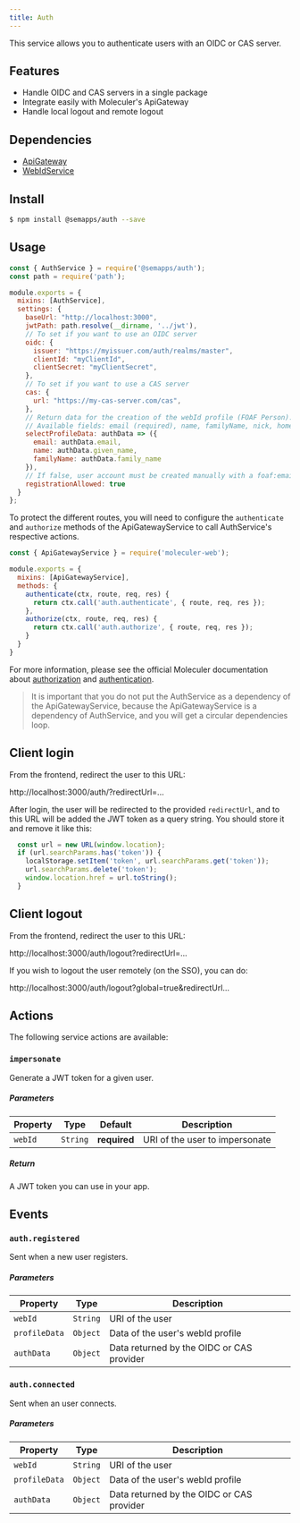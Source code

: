 ```yaml
---
title: Auth
---
```


This service allows you to authenticate users with an OIDC or CAS server.

## Features

- Handle OIDC and CAS servers in a single package
- Integrate easily with Moleculer's ApiGateway
- Handle local logout and remote logout

## Dependencies

- [ApiGateway](https://moleculer.services/docs/0.14/moleculer-web.html)
- [WebIdService](webid.md)

## Install

```bash
$ npm install @semapps/auth --save
```

## Usage

```js
const { AuthService } = require('@semapps/auth');
const path = require('path');

module.exports = {
  mixins: [AuthService],
  settings: {
    baseUrl: "http://localhost:3000",
    jwtPath: path.resolve(__dirname, '../jwt'),
    // To set if you want to use an OIDC server
    oidc: {
      issuer: "https://myissuer.com/auth/realms/master",
      clientId: "myClientId",
      clientSecret: "myClientSecret",
    },
    // To set if you want to use a CAS server
    cas: {
      url: "https://my-cas-server.com/cas",
    },
    // Return data for the creation of the webId profile (FOAF Person).
    // Available fields: email (required), name, familyName, nick, homepage
    selectProfileData: authData => ({
      email: authData.email,
      name: authData.given_name,
      familyName: authData.family_name
    }),
    // If false, user account must be created manually with a foaf:email field. True by default.
    registrationAllowed: true
  }
};
```

To protect the different routes, you will need to configure the `authenticate` and `authorize` methods of the ApiGatewayService to call AuthService's respective actions.

```js
const { ApiGatewayService } = require('moleculer-web');

module.exports = {
  mixins: [ApiGatewayService],
  methods: {
    authenticate(ctx, route, req, res) {
      return ctx.call('auth.authenticate', { route, req, res });
    },
    authorize(ctx, route, req, res) {
      return ctx.call('auth.authorize', { route, req, res });
    }
  }
}
```

For more information, please see the official Moleculer documentation about [authorization](https://moleculer.services/docs/0.14/moleculer-web.html#Authorization) and [authentication](https://moleculer.services/docs/0.14/moleculer-web.html#Authentication).

> It is important that you do not put the AuthService as a dependency of the ApiGatewayService, because the ApiGatewayService is a dependency of AuthService, and you will get a circular dependencies loop.

## Client login

From the frontend, redirect the user to this URL:

http://localhost:3000/auth/?redirectUrl=...

After login, the user will be redirected to the provided `redirectUrl`, and to this URL will be added the JWT token as a query string. You should store it and remove it like this:

```js
  const url = new URL(window.location);
  if (url.searchParams.has('token')) {
    localStorage.setItem('token', url.searchParams.get('token'));
    url.searchParams.delete('token');
    window.location.href = url.toString();
  }
```

## Client logout

From the frontend, redirect the user to this URL:

http://localhost:3000/auth/logout?redirectUrl=...

If you wish to logout the user remotely (on the SSO), you can do:

http://localhost:3000/auth/logout?global=true&redirectUrl...

## Actions 

The following service actions are available:

### `impersonate`

Generate a JWT token for a given user.

##### Parameters
| Property | Type | Default | Description |
| -------- | ---- | ------- | ----------- |
| `webId` | `String`| **required** | URI of the user to impersonate |

##### Return
A JWT token you can use in your app.

## Events

### `auth.registered`

Sent when a new user registers.

##### Parameters
| Property | Type | Description |
| -------- | ---- | ----------- |
| `webId` | `String` | URI of the user |
| `profileData` | `Object` | Data of the user's webId profile |
| `authData` | `Object` | Data returned by the OIDC or CAS provider |

### `auth.connected`

Sent when an user connects.

##### Parameters
| Property | Type | Description |
| -------- | ---- | ----------- |
| `webId` | `String` | URI of the user |
| `profileData` | `Object` | Data of the user's webId profile |
| `authData` | `Object` | Data returned by the OIDC or CAS provider |
